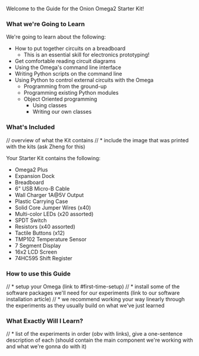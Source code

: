 Welcome to the Guide for the Onion Omega2 Starter Kit!

### What we're Going to Learn

<!-- // a listing of what this kit will teach the reader
//	* How to put together circuits on a breadboard (essential skill for electronics prototyping)
//	* Get comfortable reading circuit diagrams
//	* Using Python to control external circuits with the Omega
//		* From the ground-up programming
//		* Using existing Python modules
//		* Object Oriented programming
//			* Using classes
//			* Writing our own classes
//	* -->

We're going to learn about the following:

* How to put together circuits on a breadboard  
    * This is an essential skill for electronics prototyping!
* Get comfortable reading circuit diagrams
* Using the Omega's command line interface
* Writing Python scripts on the command line
* Using Python to control external circuits with the Omega
	* Programming from the ground-up
	* Programming existing Python modules
	* Object Oriented programming
		* Using classes
		* Writing our own classes

### What's Included

// overview of what the Kit contains
// * include the image that was printed with the kits (ask Zheng for this)

Your Starter Kit contains the following:

* Omega2 Plus
* Expansion Dock
* Breadboard
* 6" USB Micro-B Cable
* Wall Charger 1A@5V Output
* Plastic Carrying Case
* Solid Core Jumper Wires (x40)
* Multi-color LEDs (x20 assorted)
* SPDT Switch
* Resistors (x40 assorted)
* Tactile Buttons (x12)
* TMP102 Temperature Sensor
* 7 Segment Display
* 16x2 LCD Screen
* 74HC595 Shift Register

### How to use this Guide

// * setup your Omega (link to #first-time-setup)
// * install some of the software packages we'll need for our experiments (link to our software installation article)
// * we recommend working your way linearly through the experiments as they usually build on what we've just learned

### What Exactly Will I Learn?

// * list of the experiments in order (obv with links), give a one-sentence description of each (should contain the main component we're working with and what we're gonna do with it)
